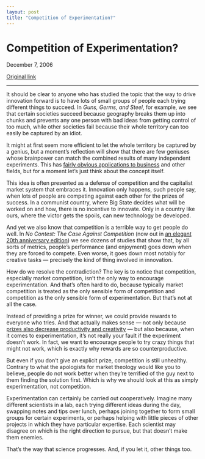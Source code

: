 ```yaml
---
layout: post
title: "Competition of Experimentation?"
---
```

Competition of Experimentation?
===============================

December 7, 2006

[Original link](http://www.aaronsw.com/weblog/compvexp)

* * * * *

It should be clear to anyone who has studied the topic that the way to
drive innovation forward is to have lots of small groups of people each
trying different things to succeed. In *Guns, Germs, and Steel*, for
example, we see that certain societies succeed because geography breaks
them up into chunks and prevents any one person with bad ideas from
getting control of too much, while other societies fail because their
whole territory can too easily be captured by an idiot.

It might at first seem more efficient to let the whole territory be
captured by a genius, but a moment’s reflection will show that there are
few geniuses whose brainpower can match the combined results of many
independent experiments. This has [fairly obvious applications to
business](http://www.aaronsw.com/weblog/googradient) and other fields,
but for a moment let’s just think about the concept itself.

This idea is often presented as a defense of competition and the
capitalist market system that embraces it. Innovation only happens, such
people say, when lots of people are competing against each other for the
prizes of success. In a communist country, where Big State decides what
will be worked on and how, there is no incentive to innovate. Only in a
country like ours, where the victor gets the spoils, can new technology
be developed.

And yet we also know that competition is a terrible way to get people do
well. In *No Contest: The Case Against Competition* (now out in [an
elegant 20th anniversary
edition](http://books.theinfo.org/go/0395631254)) we see dozens of
studies that show that, by all sorts of metrics, people’s performance
(and enjoyment) goes down when they are forced to compete. Even worse,
it goes down most notably for creative tasks — precisely the kind of
thing involved in innovation.

How do we resolve the contradiction? The key is to notice that
competition, especially market competition, isn’t the only way to
encourage experimentation. And that’s often hard to do, because
typically market competition is treated as the only sensible form of
competition and competition as the only sensible form of
experimentation. But that’s not at all the case.

Instead of providing a prize for winner, we could provide rewards to
everyone who tries. And that actually makes sense — not only because
[prizes also decrease productivity and
creativity](http://books.theinfo.org/go/0618001816) — but also because,
when it comes to experimentation, it’s not really your fault if the
experiment doesn’t work. In fact, we want to encourage people to try
crazy things that might not work, which is exactly why rewards are so
counterproductive.

But even if you don’t give an explicit prize, competition is still
unhealthy. Contrary to what the apologists for market theology would
like you to believe, people do not work better when they’re terrified of
the guy next to them finding the solution first. Which is why we should
look at this as simply experimentation, not competition.

Experimentation can certainly be carried out cooperatively. Imagine many
different scientists in a lab, each trying different ideas during the
day, swapping notes and tips over lunch, perhaps joining together to
form small groups for certain experiments, or perhaps helping with
little pieces of other projects in which they have particular expertise.
Each scientist may disagree on which is the right direction to pursue,
but that doesn’t make them enemies.

That’s the way that science progresses. And, if you let it, other things
too.
